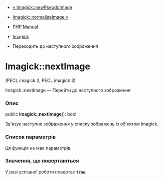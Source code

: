 - [« Imagick::newPseudoImage](imagick.newpseudoimage.md)
- [Imagick::normalizeImage »](imagick.normalizeimage.md)

- [PHP Manual](index.md)
- [Imagick](class.imagick.md)
- Переходить до наступного зображення

# Imagick::nextImage

(PECL imagick 2, PECL imagick 3)

Imagick::nextImage — Перейти до наступного зображення

### Опис

public **Imagick::nextImage**(): bool

Зв'язує наступне зображення у списку зображень із об'єктом Imagick.

### Список параметрів

Ця функція не має параметрів.

### Значення, що повертаються

У разі успішної роботи повертає **`true`**.

